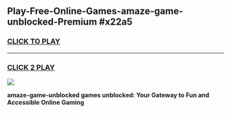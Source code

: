 
## Play-Free-Online-Games-amaze-game-unblocked-Premium #x22a5
<h3>
<a href="https://premium.freeplayer.one?title=amaze-game-unblocked&ref=8M">CLICK TO PLAY</a></h3>
<hr>

<h3>
<a href="https://premium.freeplayer.one?title=amaze-game-unblocked&ref=8M">CLICK 2 PLAY</a>
  
</h3>

<a href="https://premium.freeplayer.one?title=amaze-game-unblocked&ref=8M"><img src="https://clearcache.store/games.png"></a>


**amaze-game-unblocked games unblocked: Your Gateway to Fun and Accessible Online Gaming**

